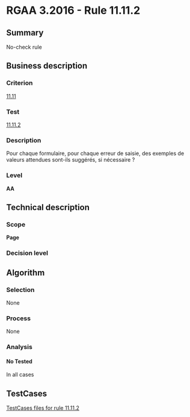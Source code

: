 # RGAA 3.2016 - Rule 11.11.2

## Summary
No-check rule


## Business description

### Criterion
[11.11](http://references.modernisation.gouv.fr/rgaa-accessibilite/criteres.html#crit-11-11)

### Test
[11.11.2](http://references.modernisation.gouv.fr/rgaa-accessibilite/criteres.html#test-11-11-2)

### Description
Pour chaque formulaire, pour chaque erreur de saisie, des exemples de valeurs attendues sont-ils suggérés, si nécessaire ?

### Level
**AA**


## Technical description

### Scope
**Page**

### Decision level


## Algorithm

### Selection
None

### Process
None

### Analysis

#### No Tested
In all cases


##  TestCases

[TestCases files for rule 11.11.2](https://github.com/Asqatasun/Asqatasun/tree/RGAA_3.2016/rules/rules-rgaa3.2016/src/test/resources/testcases/rgaa32016/Rgaa32016Rule111102/)


